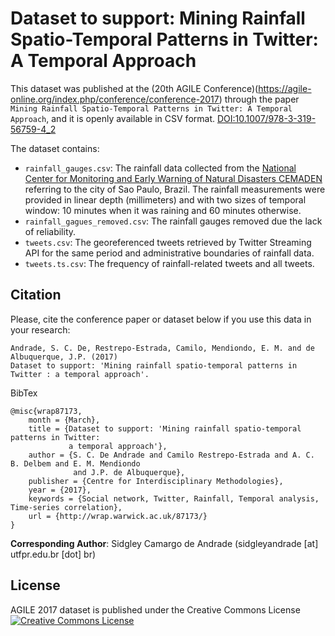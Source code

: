 # Dataset to support: Mining Rainfall Spatio-Temporal Patterns in Twitter: A Temporal Approach

This dataset was published at the (20th AGILE Conference)(https://agile-online.org/index.php/conference/conference-2017) through the paper `Mining Rainfall Spatio-Temporal Patterns in Twitter: A Temporal Approach`, and it is openly available in CSV format. [DOI:10.1007/978-3-319-56759-4_2](http://dx.doi.org/10.1007/978-3-319-56759-4_2)

The dataset contains:

- `rainfall_gauges.csv`: The rainfall data collected from the [National Center for Monitoring and Early Warning of Natural Disasters CEMADEN](http://www.cemaden.gov.br/mapainterativo/) referring to the city of Sao Paulo, Brazil. The rainfall measurements were provided in linear depth (millimeters) and with two sizes of temporal window: 10 minutes when it was raining and 60 minutes otherwise.
- `rainfall_gagues_removed.csv`: The rainfall gauges removed due the lack of reliability.
- `tweets.csv`: The georeferenced tweets retrieved by Twitter Streaming API for the same period and administrative boundaries of rainfall data.
- `tweets.ts.csv`: The frequency of rainfall-related tweets and all tweets.

## Citation

Please, cite the conference paper or dataset below if you use this data in your research:

    Andrade, S. C. De, Restrepo-Estrada, Camilo, Mendiondo, E. M. and de Albuquerque, J.P. (2017) 
    Dataset to support: 'Mining rainfall spatio-temporal patterns in Twitter : a temporal approach'.

BibTex

    @misc{wrap87173,
        month = {March},
        title = {Dataset to support: 'Mining rainfall spatio-temporal patterns in Twitter: 
                 a temporal approach'},
        author = {S. C. De Andrade and Camilo Restrepo-Estrada and A. C. B. Delbem and E. M. Mendiondo 
                  and J.P. de Albuquerque},
        publisher = {Centre for Interdisciplinary Methodologies},
        year = {2017},
        keywords = {Social network, Twitter, Rainfall, Temporal analysis, Time-series correlation},
        url = {http://wrap.warwick.ac.uk/87173/}
    }

**Corresponding Author**:  Sidgley Camargo de Andrade (sidgleyandrade [at] utfpr.edu.br [dot] br)

## License

AGILE 2017 dataset is published under the Creative Commons License <a rel="license" href="http://creativecommons.org/licenses/by-sa/4.0/"><img alt="Creative Commons License" style="border-width:0" src="https://licensebuttons.net/l/by-sa/4.0/80x15.png" /></a><br/>
